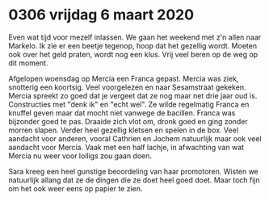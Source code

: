 # 0306 vrijdag 6 maart 2020
Even wat tijd voor mezelf inlassen. We gaan het weekend met z'n allen naar Markelo. Ik zie er een beetje tegenop, hoop dat het gezellig wordt. Moeten ook over het geld praten, wordt nog een klus. Vrij veel beren op de weg op dit moment.

Afgelopen woensdag op Mercia een Franca gepast. Mercia was ziek, snotterig een koortsig. Veel voorgelezen en naar Sesamstraat gekeken. Mercia spreekt zo goed dat je vergeet dat ze nog maar net drie jaar oud is. Constructies met "denk ik" en "echt wel". Ze wilde regelmatig Franca en knuffel geven maar dat mocht niet vanwege de bacillen. Franca was bijzonder goed te pas. Draaide zich vlot om, dronk goed en ging zonder morren slapen. Verder heel gezellig kletsen en spelen in de box. Veel aandacht voor anderen, vooral Cathrien en Jochem natuurlijk maar ook veel aandacht voor Mercia. Vaak met een half lachje, in afwachting van wat Mercia nu weer voor lolligs zou gaan doen.

Sara kreeg een heel gunstige beoordeling van haar promotoren. Wisten we natuurlijk allang dat ze de dingen die ze doet heel goed doet. Maar toch fijn om het ook weer eens op papier te zien.